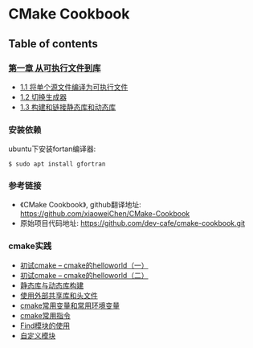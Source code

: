 # CMake Cookbook

## Table of contents

### [第一章 从可执行文件到库](chapter-01/README.md)

- [1.1 将单个源文件编译为可执行文件](chapter-01/recipe-01/README.md)
- [1.2 切换生成器](chapter-01/recipe-02/README.md)
- [1.3 构建和链接静态库和动态库](chapter-01/recipe-03/README.md)


### 安装依赖

ubuntu下安装fortan编译器:

``$ sudo apt install gfortran``

### 参考链接

- 《CMake Cookbook》, github翻译地址: https://github.com/xiaoweiChen/CMake-Cookbook
- 原始项目代码地址: https://github.com/dev-cafe/cmake-cookbook.git

### cmake实践

- [初试cmake – cmake的helloworld（一）](practice/recipe-01/README.md)
- [初试cmake – cmake的helloworld（二）](practice/recipe-02/README.md)
- [静态库与动态库构建](practice/recipe-03/README.md)
- [使用外部共享库和头文件](practice/recipe-04/README.md)
- [cmake常用变量和常用环境变量](practice/recipe-05/README.md)
- [cmake常用指令](practice/recipe-06/README.md)
- [Find模块的使用](practice/recipe-07/README.md)
- [自定义模块](practice/recipe-08/README.md)


